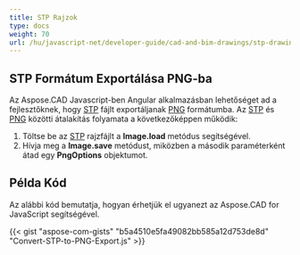 ```yaml
---
title: STP Rajzok
type: docs
weight: 70
url: /hu/javascript-net/developer-guide/cad-and-bim-drawings/stp-drawings/
---
```


## **STP Formátum Exportálása PNG-ba**

Az Aspose.CAD Javascript-ben Angular alkalmazásban lehetőséget ad a fejlesztőknek, hogy [STP](https://docs.fileformat.com/3d/stp/) fájlt exportáljanak [PNG](https://docs.fileformat.com/image/png/) formátumba.
Az [STP](https://docs.fileformat.com/3d/stp/) és [PNG](https://docs.fileformat.com/image/png/) közötti átalakítás folyamata a következőképpen működik:

1. Töltse be az [STP](https://docs.fileformat.com/3d/stp/) rajzfájlt a **Image.load** metódus segítségével.
1. Hívja meg a **Image.save** metódust, miközben a második paraméterként átad egy **PngOptions** objektumot.

## Példa Kód

Az alábbi kód bemutatja, hogyan érhetjük el ugyanezt az Aspose.CAD for JavaScript segítségével.

{{< gist "aspose-com-gists" "b5a4510e5fa49082bb585a12d753de8d" "Convert-STP-to-PNG-Export.js" >}}
